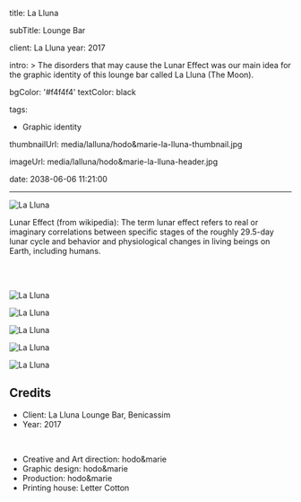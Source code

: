 title: La Lluna

subTitle: Lounge Bar

client: La Lluna
year: 2017

intro: >
  The disorders that may cause the Lunar Effect was our main idea for the graphic identity of this lounge bar called La Lluna (The Moon).

bgColor: '#f4f4f4'
textColor: black

tags:
  - Graphic identity

thumbnailUrl: media/lalluna/hodo&marie-la-lluna-thumbnail.jpg

imageUrl: media/lalluna/hodo&marie-la-lluna-header.jpg

date: 2038-06-06 11:21:00



---

<div class="gallery gallery-1">

![La Lluna](/media/lalluna/hodo&marie-la-lluna-01.jpg)

</div>


Lunar Effect (from wikipedia): The term lunar effect refers to real or imaginary correlations between specific stages of the roughly 29.5-day lunar cycle and behavior and physiological changes in living beings on Earth, including humans. 


<br><br>

<div class="gallery gallery-1">

![La Lluna](/media/lalluna/hodo&marie-la-lluna-02.png)

</div>

<div class="gallery gallery-2">

![La Lluna](/media/lalluna/hodo&marie-la-lluna-03.jpg)

![La Lluna](/media/lalluna/hodo&marie-la-lluna-04.jpg)

</div>

<div class="gallery gallery-1">

![La Lluna](/media/lalluna/hodo&marie-la-lluna-05.jpg)

</div>

<div class="gallery gallery-1">

![La Lluna](/media/lalluna/hodo&marie-la-lluna-06.jpg)

</div>

## Credits

* Client: La Lluna Lounge Bar, Benicassim
* Year: 2017  

<br>

* Creative and Art direction: hodo&marie
* Graphic design: hodo&marie
* Production: hodo&marie
* Printing house: Letter Cotton

